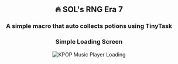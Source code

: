 <div align="center">
<h2 align="center">🔥 SOL's RNG Era 7</h2>

  <h3 align="center">A simple macro that auto collects potions using TinyTask</h3>

### Simple Loading Screen

![KPOP Music Player Loading](./images/example1.png "MusicPlayerLoading Example")

